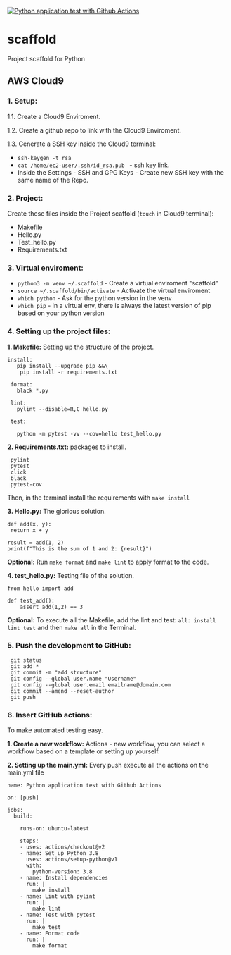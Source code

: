 [![Python application test with Github Actions](https://github.com/AaronGonzalezB/scaffold/actions/workflows/main.yml/badge.svg)](https://github.com/AaronGonzalezB/scaffold/actions/workflows/main.yml)

# scaffold
Project scaffold for Python

## AWS Cloud9

### 1. Setup:

1.1. Create a Cloud9 Enviroment.

1.2. Create a github repo to link with the Cloud9 Enviroment.

1.3. Generate a SSH key inside the Cloud9 terminal:

  * `ssh-keygen -t rsa`
  * `cat /home/ec2-user/.ssh/id_rsa.pub ` - ssh key link.
  * Inside the Settings - SSH and GPG Keys - Create new SSH key with the same name of the Repo.

### 2. Project:

Create these files inside the Project scaffold (`touch` in Cloud9 terminal):

  * Makefile
  * Hello.py
  * Test_hello.py
  * Requirements.txt

### 3. Virtual enviroment:

  * `python3 -m venv ~/.scaffold` - Create a virtual enviroment "scaffold"
  * `source ~/.scaffold/bin/activate` - Activate the virtual enviroment
  * `which python` - Ask for the python version in the venv
  * `which pip` - In a virtual env, there is always the latest version of pip based on your python version

### 4. Setting up the project files:

  **1. Makefile:** Setting up the structure of the project.
  
    install:
       pip install --upgrade pip &&\
        pip install -r requirements.txt

     format:
       black *.py

     lint:
       pylint --disable=R,C hello.py

     test:

       python -m pytest -vv --cov=hello test_hello.py
   
   **2. Requirements.txt:** packages to install.
   
     pylint
     pytest
     click
     black
     pytest-cov
     
   Then, in the terminal install the requirements with `make install`
   
   **3. Hello.py:** The glorious solution.
   
    def add(x, y):
     return x + y
     
    result = add(1, 2)
    print(f"This is the sum of 1 and 2: {result}")
    
   **Optional:** Run `make format` and `make lint` to apply format to the code.
   
   **4. test_hello.py:** Testing file of the solution.
   
    from hello import add

    def test_add():
        assert add(1,2) == 3
     
   **Optional:** To execute all the Makefile, add the lint and test: `all: install lint test` and then `make all` in the Terminal.

### 5. Push the development to GitHub:

     git status
     git add *
     git commit -m "add structure"
     git config --global user.name "Username"
     git config --global user.email emailname@domain.com
     git commit --amend --reset-author
     git push
     
### 6. Insert GitHub actions: 

To make automated testing easy.
   
   **1. Create a new workflow:** Actions - new workflow, you can select a workflow based on a template or setting up yourself.
   
   **2. Setting up the main.yml:** Every push execute all the actions on the main.yml file
   
    name: Python application test with Github Actions

    on: [push]

    jobs:
      build:

        runs-on: ubuntu-latest

        steps:
        - uses: actions/checkout@v2
        - name: Set up Python 3.8
          uses: actions/setup-python@v1
          with:
            python-version: 3.8
        - name: Install dependencies
          run: |
            make install
        - name: Lint with pylint
          run: |
            make lint
        - name: Test with pytest
          run: |
            make test
        - name: Format code
          run: |
            make format

